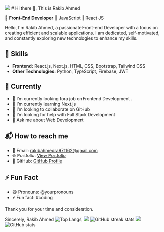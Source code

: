 <img src= "https://codilime.com/static/354674827088fb7685eb981f2055ce71/header-backend-tools.png">
# Hi there 👋, This is Rakib Ahmed

🚀 **Front-End Developer** || JavaScript || React JS

Hello, I'm Rakib Ahmed, a passionate Front-end Developer with a focus on creating efficient and scalable applications. I am dedicated, self-motivated, and constantly exploring new technologies to enhance my skills.

## 🔧 Skills

- **Frontend:** React.js, Next.js, HTML, CSS, Bootstrap, Tailwind CSS
- **Other Technologies:** Python, TypeScript, Firebase, JWT

## 🌱 Currently

- 🔭 I’m currently looking fora job on Frontend Development .
- 🌱 I’m currently learning Next.js
- 👯 I’m looking to collaborate on GitHub
- 🤔 I’m looking for help with Full Stack Development
- 💬 Ask me about Web Development

## 📬 How to reach me

- 📧 Email: rakibahmedra971162@gmail.com
- 🌐 Portfolio: [View Portfolio](https://your-portfolio-url.com)
- 🐙 GitHub: [GitHub Profile](https://github.com/YourGitHubUsername)

## ⚡ Fun Fact

- 😄 Pronouns: @yourpronouns
- ⚡ Fun fact: #coding

Thank you for your time and consideration.

Sincerely, Rakib Ahmed
![Top Langs](https://github-readme-stats.vercel.app/api/top-langs/?username=devRokib)]
![](https://github.com/anuraghazra/github-readme-stats)
![GitHub streak stats](https://github-readme-streak-stats.herokuapp.com/?user=devRokib) 
![](https://komarev.com/ghpvc/?username=devRokib&color=green)
![GitHub stats](https://github-readme-stats.vercel.app/api?username=username&show_icons=true&count_private=true) 

